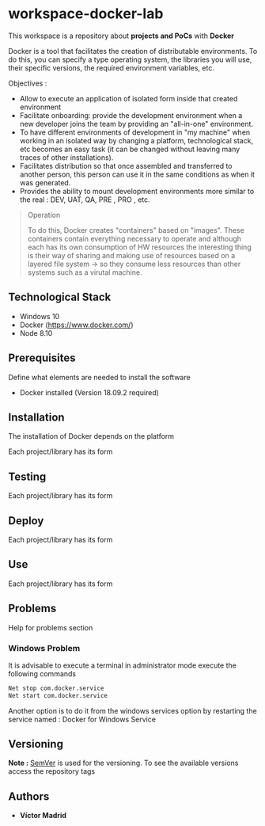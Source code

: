 # workspace-docker-lab

This workspace is a repository about **projects and PoCs** with **Docker**

Docker is a tool that facilitates the creation of distributable environments. To do this, you can specify a type operating system, the libraries you will use, their specific versions, the required environment variables, etc.

Objectives  :

* Allow to execute an application of isolated form inside that created environment
* Facilitate onboarding: provide the development environment when a new developer joins the team by providing an "all-in-one" environment.
* To have different environments of development in "my machine" when working in an isolated way by changing a platform, technological stack, etc becomes an easy task (it can be changed without leaving many traces of other installations).
* Facilitates distribution so that once assembled and transferred to another person, this person can use it in the same conditions as when it was generated.
* Provides the ability to mount development environments more similar to the real : DEV, UAT, QA, PRE , PRO , etc.

> Operation
>
>To do this, Docker creates "containers" based on "images".
>These containers contain everything necessary to operate and although each has its own consumption of HW resources the interesting thing is their way of sharing and making use of resources based on a layered file system -> so they consume less resources than other systems such as a virutal machine.


## Technological Stack

* Windows 10
* Docker (https://www.docker.com/)
* Node 8.10


## Prerequisites

Define what elements are needed to install the software

* Docker installed (Version 18.09.2 required)


## Installation

The installation of Docker depends on the platform

Each project/library has its form


## Testing

Each project/library has its form


## Deploy

Each project/library has its form


## Use

Each project/library has its form


## Problems

Help for problems section

### Windows Problem

It is advisable to execute a terminal in administrator mode execute the following commands

```bash
Net stop com.docker.service
Net start com.docker.service
```

Another option is to do it from the windows services option by restarting the service named : Docker for Windows Service


## Versioning

**Note :** [SemVer](http://semver.org/) is used for the versioning.
To see the available versions access the repository tags


## Authors

* **Víctor Madrid**
